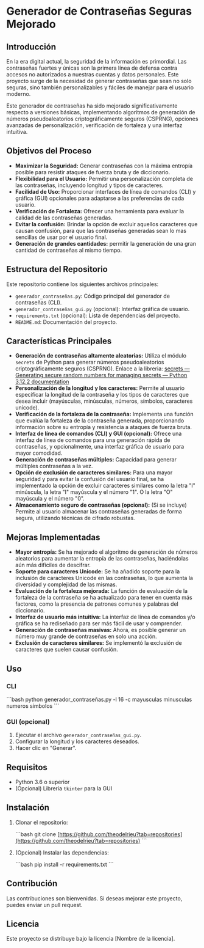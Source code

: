 # Generador de Contraseñas Seguras Mejorado

## Introducción

En la era digital actual, la seguridad de la información es primordial. Las contraseñas fuertes y únicas son la primera línea de defensa contra accesos no autorizados a nuestras cuentas y datos personales. Este proyecto surge de la necesidad de generar contraseñas que sean no solo seguras, sino también personalizables y fáciles de manejar para el usuario moderno.

Este generador de contraseñas ha sido mejorado significativamente respecto a versiones básicas, implementando algoritmos de generación de números pseudoaleatorios criptográficamente seguros (CSPRNG), opciones avanzadas de personalización, verificación de fortaleza y una interfaz intuitiva.

## Objetivos del Proceso

* **Maximizar la Seguridad:** Generar contraseñas con la máxima entropía posible para resistir ataques de fuerza bruta y de diccionario.
* **Flexibilidad para el Usuario:** Permitir una personalización completa de las contraseñas, incluyendo longitud y tipos de caracteres.
* **Facilidad de Uso:** Proporcionar interfaces de línea de comandos (CLI) y gráfica (GUI) opcionales para adaptarse a las preferencias de cada usuario.
* **Verificación de Fortaleza:** Ofrecer una herramienta para evaluar la calidad de las contraseñas generadas.
* **Evitar la confusión:** Brindar la opción de excluir aquellos caracteres que causan confusión, para que las contraseñas generadas sean lo mas sencillas de usar por el usuario final.
* **Generación de grandes cantidades:** permitir la generación de una gran cantidad de contraseñas al mismo tiempo.

## Estructura del Repositorio

Este repositorio contiene los siguientes archivos principales:

* `generador_contraseñas.py`: Código principal del generador de contraseñas (CLI).
* `generador_contraseñas_gui.py` (opcional): Interfaz gráfica de usuario.
* `requirements.txt` (opcional): Lista de dependencias del proyecto.
* `README.md`: Documentación del proyecto.

## Características Principales

* **Generación de contraseñas altamente aleatorias:** Utiliza el módulo `secrets` de Python para generar números pseudoaleatorios criptográficamente seguros (CSPRNG). Enlace a la libreria: [secrets — Generating secure random numbers for managing secrets — Python 3.12.2 documentation](https://docs.python.org/3/library/secrets.html)
* **Personalización de la longitud y los caracteres:** Permite al usuario especificar la longitud de la contraseña y los tipos de caracteres que desea incluir (mayúsculas, minúsculas, números, símbolos, caracteres unicode).
* **Verificación de la fortaleza de la contraseña:** Implementa una función que evalúa la fortaleza de la contraseña generada, proporcionando información sobre su entropía y resistencia a ataques de fuerza bruta.
* **Interfaz de línea de comandos (CLI) y GUI (opcional):** Ofrece una interfaz de línea de comandos para una generación rápida de contraseñas, y opcionalmente, una interfaz gráfica de usuario para mayor comodidad.
* **Generación de contraseñas múltiples:** Capacidad para generar múltiples contraseñas a la vez.
* **Opción de exclusión de caracteres similares:** Para una mayor seguridad y para evitar la confusión del usuario final, se ha implementado la opción de excluir caracteres similares como la letra "l" minúscula, la letra "I" mayúscula y el número "1". O la letra "O" mayúscula y el número "0".
* **Almacenamiento seguro de contraseñas (opcional):** (Si se incluye) Permite al usuario almacenar las contraseñas generadas de forma segura, utilizando técnicas de cifrado robustas.

## Mejoras Implementadas

* **Mayor entropía:** Se ha mejorado el algoritmo de generación de números aleatorios para aumentar la entropía de las contraseñas, haciéndolas aún más difíciles de descifrar.
* **Soporte para caracteres Unicode:** Se ha añadido soporte para la inclusión de caracteres Unicode en las contraseñas, lo que aumenta la diversidad y complejidad de las mismas.
* **Evaluación de la fortaleza mejorada:** La función de evaluación de la fortaleza de la contraseña se ha actualizado para tener en cuenta más factores, como la presencia de patrones comunes y palabras del diccionario.
* **Interfaz de usuario más intuitiva:** La interfaz de línea de comandos y/o gráfica se ha rediseñado para ser más fácil de usar y comprender.
* **Generación de contraseñas masivas:** Ahora, es posible generar un número muy grande de contraseñas en solo una acción.
* **Exclusión de caracteres similares:** Se implementó la exclusión de caracteres que suelen causar confusión.

## Uso

### CLI

\`\`\`bash
python generador\_contraseñas.py -l 16 -c mayusculas minusculas numeros simbolos
\`\`\`

### GUI (opcional)

1.  Ejecutar el archivo `generador_contraseñas_gui.py`.
2.  Configurar la longitud y los caracteres deseados.
3.  Hacer clic en "Generar".

## Requisitos

* Python 3.6 o superior
* (Opcional) Librería `tkinter` para la GUI

## Instalación

1.  Clonar el repositorio:

    \`\`\`bash
    git clone [https://github.com/theodelrieu?tab=repositories](https://github.com/theodelrieu?tab=repositories)
    \`\`\`

2.  (Opcional) Instalar las dependencias:

    \`\`\`bash
    pip install -r requirements.txt
    \`\`\`

## Contribución

Las contribuciones son bienvenidas. Si deseas mejorar este proyecto, puedes enviar un pull request.

## Licencia

Este proyecto se distribuye bajo la licencia [Nombre de la licencia].
